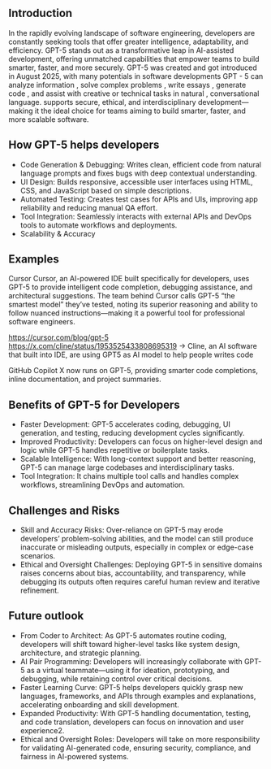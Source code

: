 ## Introduction 
In the rapidly evolving landscape of software engineering, developers are constantly seeking tools that offer greater intelligence, adaptability, and efficiency. GPT-5 stands out as a transformative leap in AI-assisted development, offering unmatched capabilities that empower teams to build smarter, faster, and more securely. 
GPT-5 was created and got introduced in August 2025, with many potentials in software developments
GPT - 5 can analyze information , solve complex problems , write essays , generate code , and assist with creative or technical tasks in natural , conversational language.
supports secure, ethical, and interdisciplinary development—making it the ideal choice for teams aiming to build smarter, faster, and more scalable software.

## How GPT-5 helps developers
 -	Code Generation & Debugging: Writes clean, efficient code from natural language prompts and fixes bugs with deep contextual understanding.
 -	UI Design: Builds responsive, accessible user interfaces using HTML, CSS, and JavaScript based on simple descriptions.
 -	Automated Testing: Creates test cases for APIs and UIs, improving app reliability and reducing manual QA effort.
 -	Tool Integration: Seamlessly interacts with external APIs and DevOps tools to automate workflows and deployments.
 -	Scalability & Accuracy

## Examples

Cursor Cursor, an AI-powered IDE built specifically for developers, uses GPT-5 to provide intelligent code completion, debugging assistance, and architectural suggestions. The team behind Cursor calls GPT-5 “the smartest model” they’ve tested, noting its superior reasoning and ability to follow nuanced instructions—making it a powerful tool for professional software engineers. 

https://cursor.com/blog/gpt-5
https://x.com/cline/status/1953525433808695319 -> Cline, an AI software that built into IDE, are using GPT5 as AI model to help people writes code

GitHub Copilot X now runs on GPT-5, providing smarter code completions, inline documentation, and project summaries.

## Benefits of GPT-5 for Developers
- Faster Development: GPT-5 accelerates coding, debugging, UI generation, and testing, reducing development cycles significantly.
- Improved Productivity: Developers can focus on higher-level design and logic while GPT-5 handles repetitive or boilerplate tasks.
- Scalable Intelligence: With long-context support and better reasoning, GPT-5 can manage large codebases and interdisciplinary tasks.
- Tool Integration: It chains multiple tool calls and handles complex workflows, streamlining DevOps and automation.

## Challenges and Risks
- Skill and Accuracy Risks: Over-reliance on GPT-5 may erode developers’ problem-solving abilities, and the model can still produce inaccurate or misleading outputs, especially in complex or edge-case scenarios.
- Ethical and Oversight Challenges: Deploying GPT-5 in sensitive domains raises concerns about bias, accountability, and transparency, while debugging its outputs often requires careful human review and iterative refinement.

## Future outlook
- From Coder to Architect: As GPT-5 automates routine coding, developers will shift toward higher-level tasks like system design, architecture, and strategic planning.
- AI Pair Programming: Developers will increasingly collaborate with GPT-5 as a virtual teammate—using it for ideation, prototyping, and debugging, while retaining control over critical decisions.
- Faster Learning Curve: GPT-5 helps developers quickly grasp new languages, frameworks, and APIs through examples and explanations, accelerating onboarding and skill development.
- Expanded Productivity: With GPT-5 handling documentation, testing, and code translation, developers can focus on innovation and user experience2.
- Ethical and Oversight Roles: Developers will take on more responsibility for validating AI-generated code, ensuring security, compliance, and fairness in AI-powered systems.
